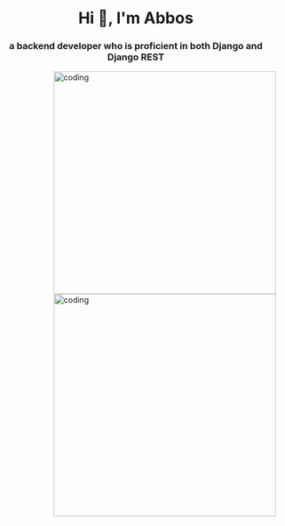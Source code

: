 <!-- https://rahuldkjain.github.io/gh-profile-readme-generator/ url for settings -->
<h1 align="center">Hi 👋, I'm Abbos</h1>
<h3 align="center">a backend developer who is proficient in both Django and Django REST</h3>
<img align="right" alt ="coding" width="400" src="https://user-images.githubusercontent.com/74038190/212751818-13da6fd2-27ca-45c4-9c64-3940ccfa6fd3.gif">
<img align="right" alt ="coding" width="400" src="https://camo.githubusercontent.com/c1dcb74cc1c1835b1d716f5051499a2814c683c806b15f04b0eba492863703e9/68747470733a2f2f63646e2e6472696262626c652e636f6d2f75736572732f3733303730332f73637265656e73686f74732f363538313234332f6176656e746f2e676966">
